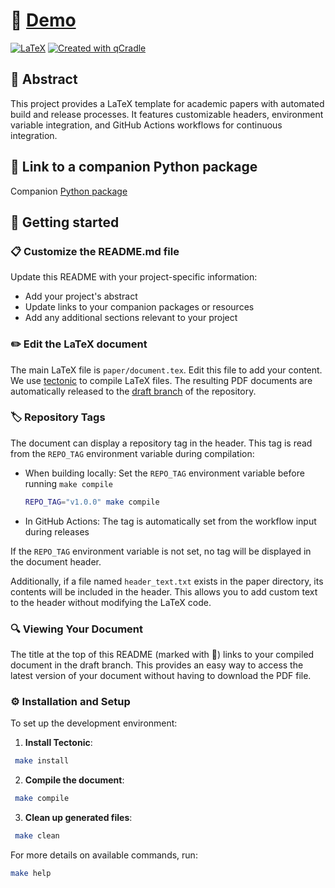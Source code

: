 # 📄 [Demo](https://github.com/tschm/ppp1/blob/draft/document.pdf)

[![LaTeX](https://github.com/tschm/ppp1/actions/workflows/latex.yml/badge.svg)](https://github.com/tschm/ppp1/actions/workflows/latex.yml)
[![Created with qCradle](https://img.shields.io/badge/Created%20with-qCradle-blue?style=flat-square)](https://github.com/tschm/paper)

<!-- Add your arXiv badge here when available -->
<!-- [![arXiv](https://img.shields.io/badge/arXiv-XXXX.XXXXX-b31b1b.svg)](https://arxiv.org/abs/XXXX.XXXXX) -->

## 📝 Abstract

This project provides a LaTeX template for academic papers with automated build and release processes. It features customizable headers, environment variable integration, and GitHub Actions workflows for continuous integration.

## 🔗 Link to a companion Python package

<!-- Update this link to your actual companion package if available -->
Companion [Python package](https://github.com/tschm)

## 🚀 Getting started

### **📋 Customize the README.md file**

Update this README with your project-specific information:

- Add your project's abstract
- Update links to your companion packages or resources
- Add any additional sections relevant to your project

### **✏️ Edit the LaTeX document**

The main LaTeX file is `paper/document.tex`. Edit this file to add your content.
We use [tectonic](https://github.com/tectonic-typesetting/tectonic)
to compile LaTeX files. The resulting PDF documents are automatically released
to the [draft branch](https://github.com/tschm/ppp1/tree/draft)
of the repository.

### **🏷️ Repository Tags**

The document can display a repository tag in the header.
This tag is read from the `REPO_TAG` environment variable during compilation:

- When building locally: Set the `REPO_TAG` environment variable
before running `make compile`

  ```bash
  REPO_TAG="v1.0.0" make compile
  ```

- In GitHub Actions: The tag is automatically set from the workflow
input during releases

If the `REPO_TAG` environment variable is not set, no tag will
be displayed in the document header.

Additionally, if a file named `header_text.txt` exists in the paper directory,
its contents will be included in the header. This allows you to add custom text
to the header without modifying the LaTeX code.

### **🔍 Viewing Your Document**

The title at the top of this README (marked with 📄) links to your compiled document in the draft branch. This provides an easy way to access the latest version of your document without having to download the PDF file.

### **⚙️ Installation and Setup**

To set up the development environment:

1. **Install Tectonic**:

  ```bash
   make install
   ```

2. **Compile the document**:
   
  ```bash
   make compile
   ```

3. **Clean up generated files**:
   
  ```bash
   make clean
   ```

For more details on available commands, run:

```bash
make help
```
